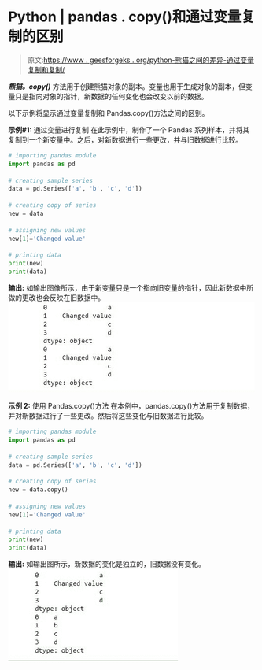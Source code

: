 # Python | pandas . copy()和通过变量复制的区别

> 原文:[https://www . geesforgeks . org/python-熊猫之间的差异-通过变量复制和复制/](https://www.geeksforgeeks.org/python-difference-between-pandas-copy-and-copying-through-variables/)

***熊猫。copy()*** 方法用于创建熊猫对象的副本。变量也用于生成对象的副本，但变量只是指向对象的指针，新数据的任何变化也会改变以前的数据。

以下示例将显示通过变量复制和 Pandas.copy()方法之间的区别。

**示例#1:** 通过变量进行复制
在此示例中，制作了一个 Pandas 系列样本，并将其复制到一个新变量中。之后，对新数据进行一些更改，并与旧数据进行比较。

```py
# importing pandas module
import pandas as pd

# creating sample series
data = pd.Series(['a', 'b', 'c', 'd'])

# creating copy of series
new = data

# assigning new values
new[1]='Changed value'

# printing data
print(new)
print(data)
```

**输出:**
如输出图像所示，由于新变量只是一个指向旧变量的指针，因此新数据中所做的更改也会反映在旧数据中。
![](img/f4d47722489d1b047aad4e6397dda0c0.png)

**示例 2:** 使用 Pandas.copy()方法
在本例中，pandas.copy()方法用于复制数据，并对新数据进行了一些更改。然后将这些变化与旧数据进行比较。

```py
# importing pandas module
import pandas as pd

# creating sample series
data = pd.Series(['a', 'b', 'c', 'd'])

# creating copy of series
new = data.copy()

# assigning new values
new[1]='Changed value'

# printing data
print(new)
print(data)
```

**输出:**
如输出图所示，新数据的变化是独立的，旧数据没有变化。
![](img/fb5edd1c51a86fdeb266802b3a3ba0cc.png)